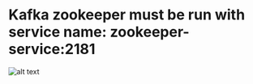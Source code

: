 # Kafka zookeeper must be run with service name: zookeeper-service:2181

![alt text]([http://url/to/img.png](https://banzaicloud.github.io/koperator-docs/docs/external-listener/nodeport-access.png)https://banzaicloud.github.io/koperator-docs/docs/external-listener/nodeport-access.png)
